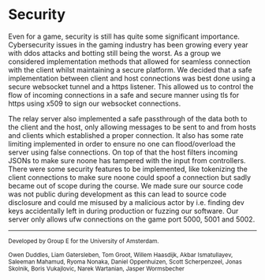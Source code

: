 # Security
Even for a game, security is still has quite some significant importance. Cybersecurity issues in the gaming industry has been growing every year with ddos attacks and botting still being the worst. As a group we considered implementation methods that allowed for seamless connection with the client whilst maintaining a secure platform. We decided that a safe implementation between client and host connections was best done using a secure websocket tunnel and a https listener. This allowed us to control the flow of incoming connections in a safe and secure manner using tls for https using x509 to sign our websocket connections.

The relay server also implemented a safe passthrough of the data both to the client and the host, only allowing messages to be sent to and from hosts and clients which established a proper connection. It also has some rate limiting implemented in order to ensure no one can flood/overload the server using false connections. On top of that the host filters incoming JSONs to make sure noone has tampered with the input from controllers. There were some security features to be implemented, like tokenizing the client connections to make sure noone could spoof a connection but sadly became out of scope during the course. We made sure our source code was not public during development as this can lead to source code disclosure and could me misused by a malicious actor by i.e. finding dev keys accidentally left in during production or fuzzing our software. Our server only allows ufw connections on the game port 5000, 5001 and 5002.

---

<small>
Developed by Group E for the University of Amsterdam.

Owen Duddles, Liam Gatersleben, Tom Groot, Willem Haasdijk, Akbar Ismatullayev, Saleeman Mahamud, Ryoma Nonaka, Daniel Oppenhuizen, Scott Scherpenzeel, Jonas Skolnik, Boris Vukajlovic, Narek Wartanian, Jasper Wormsbecher
</small>
